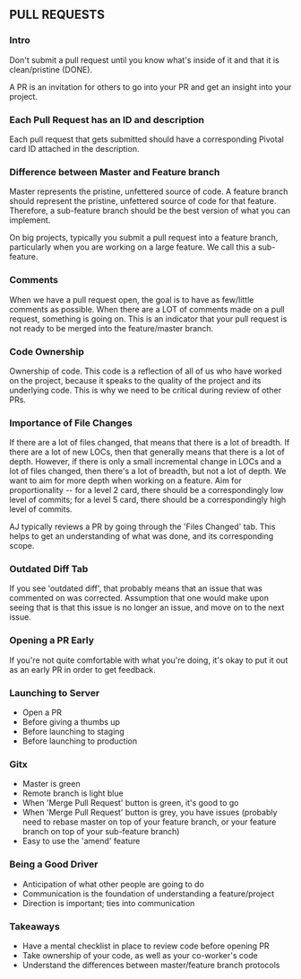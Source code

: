 ## PULL REQUESTS

### Intro
Don't submit a pull request until you know what's inside of it and that it is clean/pristine (DONE).

A PR is an invitation for others to go into your PR and get an insight into your project.

### Each Pull Request has an ID and description
Each pull request that gets submitted should have a corresponding Pivotal card ID attached in the description.

### Difference between Master and Feature branch
Master represents the pristine, unfettered source of code. A feature branch should represent the pristine, unfettered source of code for that feature. Therefore, a sub-feature branch should be the best version of what you can implement.

On big projects, typically you submit a pull request into a feature branch, particularly when you are working on a large feature. We call this a sub-feature.

### Comments
When we have a pull request open, the goal is to have as few/little comments as possible. When there are a LOT of comments made on a pull request, something is going on. This is an indicator that your pull request is not ready to be merged into the feature/master branch.

### Code Ownership
Ownership of code. This code is a reflection of all of us who have worked on the project, because it speaks to the quality of the project and its underlying code. This is why we need to be critical during review of other PRs.

### Importance of File Changes
If there are a lot of files changed, that means that there is a lot of breadth. If there are a lot of new LOCs, then that generally means that there is a lot of depth. However, if there is only a small incremental change in LOCs and a lot of files changed, then there's a lot of breadth, but not a lot of depth. We want to aim for more depth when working on a feature. Aim for proportionality -- for a level 2 card, there should be a correspondingly low level of commits; for a level 5 card, there should be a correspondingly high level of commits.

AJ typically reviews a PR by going through the 'Files Changed' tab. This helps to get an understanding of what was done, and its corresponding scope.

### Outdated Diff Tab
If you see 'outdated diff', that probably means that an issue that was commented on was corrected. Assumption that one would make upon seeing that is that this issue is no longer an issue, and move on to the next issue.

### Opening a PR Early
If you're not quite comfortable with what you're doing, it's okay to put it out as an early PR in order to get feedback.

### Launching to Server
  - Open a PR
  - Before giving a thumbs up
  - Before launching to staging
  - Before launching to production

### Gitx
  - Master is green
  - Remote branch is light blue
  - When 'Merge Pull Request' button is green, it's good to go
  - When 'Merge Pull Request' button is grey, you have issues (probably need to rebase master on top of your feature branch, or your feature branch on top of your sub-feature branch)
  - Easy to use the 'amend' feature

### Being a Good Driver
  - Anticipation of what other people are going to do
  - Communication is the foundation of understanding a feature/project
  - Direction is important; ties into communication

### Takeaways
  - Have a mental checklist in place to review code before opening PR
  - Take ownership of your code, as well as your co-worker's code
  - Understand the differences between master/feature branch protocols
